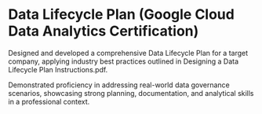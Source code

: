 # Data Lifecycle Plan (Google Cloud Data Analytics Certification)

Designed and developed a comprehensive Data Lifecycle Plan for a target company, applying industry best practices outlined in Designing a Data Lifecycle Plan Instructions.pdf.

Demonstrated proficiency in addressing real-world data governance scenarios, showcasing strong planning, documentation, and analytical skills in a professional context.
